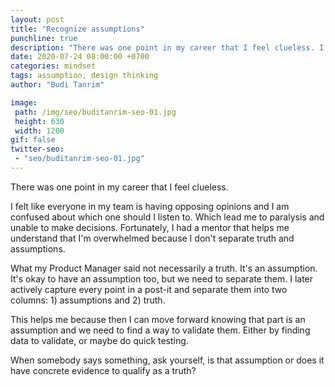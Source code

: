 ```yaml
---
layout: post
title: "Recognize assumptions"
punchline: true
description: "There was one point in my career that I feel clueless. I felt like everyone in my team is having opposing opinions and I am confused about which one should I listen to. Which lead me to paralysis and unable to make decisions."
date: 2020-07-24 08:00:00 +0700
categories: mindset
tags: assumption, design thinking
author: "Budi Tanrim"

image:
 path: /img/seo/buditanrim-seo-01.jpg
 height: 630
 width: 1200
gif: false
twitter-seo: 
 - "seo/buditanrim-seo-01.jpg"
---
```


There was one point in my career that I feel clueless.

I felt like everyone in my team is having opposing opinions and I am confused about which one should I listen to. Which lead me to paralysis and unable to make decisions. Fortunately, I had a mentor that helps me understand that I'm overwhelmed because I don't separate truth and assumptions.

What my Product Manager said not necessarily a truth. It's an assumption. It's okay to have an assumption too, but we need to separate them. I later actively capture every point in a post-it and separate them into two columns: 1) assumptions and 2) truth.

This helps me because then I can move forward knowing that part is an assumption and we need to find a way to validate them. Either by finding data to validate, or maybe do quick testing.

When somebody says something, ask yourself, is that assumption or does it have concrete evidence to qualify as a truth?
